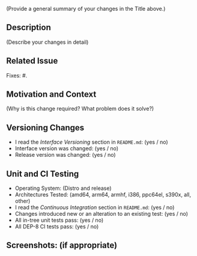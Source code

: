 <!--
SPDX-FileCopyrightText: 2021 Kip Warner

SPDX-License-Identifier: Apache-2.0
-->

(Provide a general summary of your changes in the Title above.)

## Description
(Describe your changes in detail)

## Related Issue
Fixes: #.

## Motivation and Context
(Why is this change required? What problem does it solve?)

## Versioning Changes
- I read the _Interface Versioning_ section in `README.md`: (yes / no)
- Interface version was changed: (yes / no)
- Release version was changed: (yes / no)

## Unit and CI Testing
- Operating System: (Distro and release)
- Architectures Tested: (amd64, arm64, armhf, i386, ppc64el, s390x, all, other)
- I read the _Continuous Integration_ section in `README.md`: (yes / no)
- Changes introduced new or an alteration to an existing test: (yes / no)
- All in-tree unit tests pass: (yes / no)
- All DEP-8 CI tests pass: (yes / no)

## Screenshots: (if appropriate)

